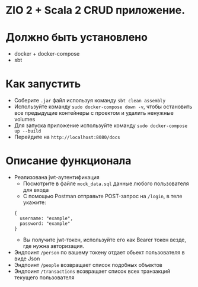 # ZIO 2 + Scala 2 CRUD приложение.



# Должно быть установлено
- docker + docker-compose
- sbt
# Как запустить
- Соберите `.jar` файл используя команду `sbt clean assembly`
- Используйте команду `sudo docker-compose down -v`, чтобы остановить все предыдущие контейнеры с проектом
и удалить ненужные volumes
- Для запуска приложение используйте команду `sudo docker-compose up --build`
- Перейдите на `http://localhost:8080/docs`

# Описание функционала
- Реализована jwt-аутентификация
  - Посмотрите в файле `mock_data.sql` данные любого пользователя для входа
  - С помощью Postman отправьте POST-запрос на `/login`, в теле укажите: 
  ```
  {
    username: "example",
    password: "example"
  }
  ```
  - Вы получите jwt-токен, используйте его как Bearer токен везде, где нужна авторизация.
- Эндпоинт `/person` по вашему токену отдает обьект пользователя в виде Json
- Эндпоинт `/people` возвращает список подобных объектов
- Эндпоинт `/transactions` возвращает список всех транзакций текущего пользователя

